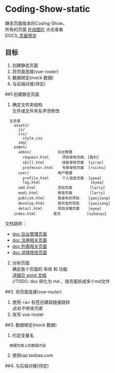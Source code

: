 # Coding-Show-static
静态页面版本的Coding-Show。  
所有的页面 [在线图片](http://www.processon.com/diagraming/582a93cbe4b00c4fc8ae282f) 点击查看    
DOCS_[页面预览](./docs/allpages.md)

## 目标
1. 创建静态页面
2. 将页面连接(vue-router)
3. 数据绑定(mock 数据)
4. 与后端对接(待定)

##1.创建静态页面
1. 确定文件夹结构  
文件或文件夹名字须修改
```
  主目录
    assets/
      js/
      css/
        style.css
      img/
    pages/
      admin/            后台管理
        request.html      项目审核页面，[胜利] 
        skill.html        技能审核页面  [yiran]
        professor.html    专家审核页面  [ruichu]
      user/             用户管理
        profile.html      个人信息页面  [eyea] 
        log.html                       [eyea] 
      add.html          添加页面        [larry]
      modi.html         修改页面        [larry]
      publish.html      我发布的项目    [yaojiang]
      develop.html      我开发的项目    [yaojiang]
      detail.html       项目详情页面    [eyea]
    index.html        首页            [suhanyu]
```    
 文档跳转：  
   - [doc 后台管理页面](./docs/page-admin.md)  
   - [doc 注册相关页面](./docs/page-reg.md)  
   - [doc 列表相关页面](./docs/page-list.md)  
   - [doc 详情修改页面](./docs/page-detail-and-curd.md)  

2. 分拆页面  
  确定各个页面的 布局 和 功能  
  [详细见 word 文档](https://github.com/HackerValley/Coding-Show-prototype-readme/blob/master/prototype/11-7%E5%8E%9F%E5%9E%8B%E5%92%8C%E5%BC%80%E5%8F%91%E6%96%87%E6%A1%A3/%E5%BC%80%E5%8F%91%E8%AF%B4%E6%98%8E%E4%B9%A6.docx)  
  //TODO: doc 转化为 md ，按页面拆成多个md文件  
 
##2. 将页面连接(vue-router)
1. 使用 \<a\> 标签创建超链接跳转  
   *此处不修改页面*
2. 改写 vue-router  

##3. 数据绑定(mock 数据)
1. 约定变量名
```
  根据页面上的数据内容
```
2. 使用rap.taobao.com

##4. 与后端对接(待定)
